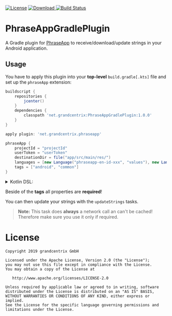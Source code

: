 [![License](https://img.shields.io/badge/License-Apache%202.0-blue.svg)](LICENSE)
[![Download](https://api.bintray.com/packages/grandcentrix/maven/PhraseAppGradlePlugin/images/download.svg) ](https://bintray.com/grandcentrix/maven/PhraseAppGradlePlugin/_latestVersion)
[![Build Status](https://travis-ci.org/grandcentrix/PhraseAppGradlePlugin.svg?branch=master)](https://travis-ci.org/grandcentrix/PhraseAppGradlePlugin)

# PhraseAppGradlePlugin
A Gradle plugin for [PhraseApp](phraseapp.com) to receive/download/update strings
in your Android application.

## Usage
You have to apply this plugin into your **top-level** `build.gradle[.kts]` file and 
set up the `phraseApp` extension:
```groovy
buildscript {
    repositories {
        jcenter()
    }
    dependencies {
        classpath 'net.grandcentrix:PhraseAppGradlePlugin:1.0.0'
    }
}

apply plugin: 'net.grandcentrix.phraseapp'

phraseApp {
    projectId = "projectId"
    userToken = "userToken"
    destinationDir = file("app/src/main/res/")
    languages = [new Language("phraseapp-en-id-xxx", "values"), new Language("phraseapp-de-id-xxx", "values-de")]
    tags = ["android", "common"]
}
```

<details>
<summary>Kotlin DSL:</summary>
   
```kotlin
buildscript {
    repositories {
        jcenter()
    }
    dependencies {
        classpath("net.grandcentrix:PhraseAppGradlePlugin:1.0.0")
    }
}
    
apply(plugin = "net.grandcentrix.phraseapp")
    
configure<PhraseAppExtension> {
    projectId.set("projectId")
    userToken.set("userToken")
    destinationDir.set(file("app/src/main/res/"))
    languages.set(listOf(Language("phraseapp-en-id-xxx", "values"), Language("phraseapp-de-id-xxx", "values-de")))
    tags.set(listOf("android", "common"))
}
```

</details>

Beside of the **tags** all properties are **required**!

You can then update your strings with the `updateStrings` tasks.

> **Note:** This task does **always** a network call an can't be cached! 
            Therefore make sure you use it only if required. 


# License

```
Copyright 2019 grandcentrix GmbH

Licensed under the Apache License, Version 2.0 (the "License");
you may not use this file except in compliance with the License.
You may obtain a copy of the License at

   http://www.apache.org/licenses/LICENSE-2.0

Unless required by applicable law or agreed to in writing, software
distributed under the License is distributed on an "AS IS" BASIS,
WITHOUT WARRANTIES OR CONDITIONS OF ANY KIND, either express or implied.
See the License for the specific language governing permissions and
limitations under the License.
```

